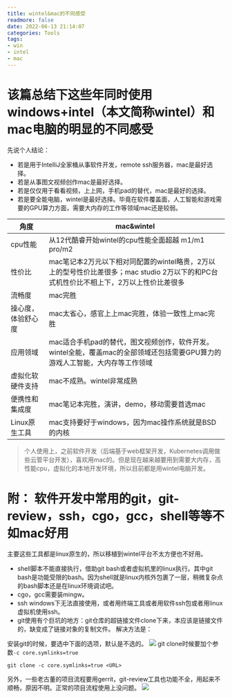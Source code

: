 ```yaml
---
title: wintel&mac的不同感受
readmore: false
date: 2022-06-13 21:14:07
categories: Tools
tags:
- win
- intel
- mac
---
```

# 该篇总结下这些年同时使用windows+intel（本文简称wintel）和mac电脑的明显的不同感受

先说个人结论：
* 若是用于IntelliJ全家桶从事软件开发，remote ssh服务器，mac是最好选择。
* 若是从事图文视频创作mac是最好选择。
* 若是仅仅用于看看视频，上上网，手机pad的替代，mac是最好的选择。
* 若是要全能电脑，wintel是最好选择。毕竟在软件覆盖面，人工智能和游戏需要的GPU算力方面，需要大内存的工作等领域mac还是较弱。

| 角度        | mac&wintel                                                                       |
|-----------|----------------------------------------------------------------------------------|
| cpu性能     | 从12代酷睿开始wintel的cpu性能全面超越 m1/m1 pro/m2                                            |
| 性价比       | mac笔记本2万元以下相对同配置的wintel略贵，2万以上的型号性价比差很多；mac studio 2万以下的和PC台式机性价比不相上下，2万以上性价比差很多 |
| 流畅度       | mac完胜                                                                            |
| 操心度，体验舒心度 | mac太省心，感官上上mac完胜，体验一致性上mac完胜                                                     |
| 应用领域      | mac适合手机pad的替代，图文视频创作，软件开发。wintel全能，覆盖mac的全部领域还包括需要GPU算力的游戏人工智能，大内存等工作领域          |
| 虚拟化软硬件支持  | mac不成熟。wintel非常成熟                                                                |
| 便携性和集成度   | mac笔记本完胜，演讲，demo，移动需要首选mac                                                       |
| Linux原生工具 | mac支持要好于windows，因为mac操作系统就是BSD的内核                                                |

> 个人使用上，之前软件开发（后端基于web框架开发，Kubernetes调用做些云管平台开发），喜欢用mac的。但是现在越来越要用到需要大内存，高性能cpu，虚拟化的本地开发环境，所以目前都是用wintel电脑开发。

# 附： 软件开发中常用的git，git-review，ssh，cgo，gcc，shell等等不如mac好用
主要这些工具都是linux原生的，所以移植到wintel平台不太方便也不好用。
* shell脚本不能直接执行，借助git bash或者虚拟机里的linux执行。其中git bash是功能受限的bash。因为shell就是linux内核外包裹了一层，稍微复杂点的bash脚本还是在linux环境调试吧。
* cgo，gcc需要装mingw。
* ssh windows下无法直接使用，或者用终端工具或者用软件ssh包或者用linux虚拟机使用ssh。
* git使用有个巨坑的地方：git仓库的超链接文件clone下来，本应该是链接文件的，缺变成了链接对象的复制文件。
解决方法是：

安装git的时候，要选中下面的选项，默认是不选的。
![](/images/win-mac_images/10d76a0c.png)
git clone时候要加个参数`-c core.symlinks=true`

    git clone -c core.symlinks=true <URL>

另外，一些老古董的项目流程要用gerrit，git-review工具也功能不全，用起来不顺畅，原因不明。正常的项目流程使用上没问题。
![](/images/win-mac_images/5ede1477.png)



